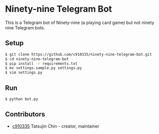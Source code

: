 # Ninety-nine Telegram Bot

This is a Telegram bot of Ninety-nine (a playing card game) but not ninety nine Telegram bots.

## Setup

```sh
$ git clone https://github.com/c910335/ninety-nine-telegram-bot.git
$ cd ninety-nine-telegram-bot
$ pip install -r requirements.txt
$ mv settings.sample.py settings.py
$ vim settings.py
```

## Run

```sh
$ python bot.py
```

## Contributors

- [c910335](https://github.com/c910335) Tatsujin Chin - creator, maintainer
